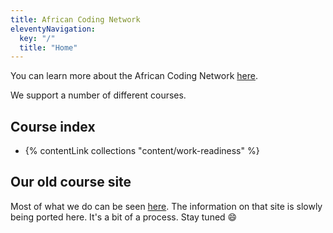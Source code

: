 ```yaml
---
title: African Coding Network
eleventyNavigation:
  key: "/"
  title: "Home"
---
```


You can learn more about the African Coding Network [here](https://www.africancoding.network/african-coding-network-1).

We support a number of different courses.

## Course index

- {% contentLink collections "content/work-readiness" %}

## Our old course site

Most of what we do can be seen [here](http://syllabus.africacode.net/). The information on that site is slowly being ported here. It's a bit of a process. Stay tuned 😄

